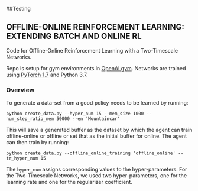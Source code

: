 ##Testing
 ## OFFLINE-ONLINE REINFORCEMENT LEARNING: EXTENDING BATCH AND ONLINE RL


Code for Offline-Online Reinforcement Learning with a Two-Timescale Networks. 

Repo is setup for gym environments in [OpenAI gym](https://github.com/openai/gym).
Networks are trained using [PyTorch 1.7](https://github.com/pytorch/pytorch) and Python 3.7. 

### Overview

To generate a data-set from a good policy needs to be learned by running:
```
python create_data.py --hyper_num 15 --mem_size 1000 --num_step_ratio_mem 50000 --en 'Mountaincar'

```
This will save a generated buffer as the dataset by which the agent can train offline-online or offline or set that as the initial buffer for online. The agent can then train by running:
```
python create_data.py --offline_online_training 'offline_online' --tr_hyper_num 15 
```

The ```hyper_num``` assigns corresponding values to the hyper-parameters. For the Two-Timescale Networks, we used
two hyper-parameters, one for the learning rate and one for the regularizer coefficient. 


